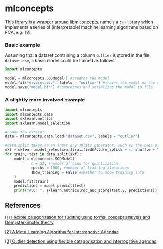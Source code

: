 # mlconcepts

This library is a wrapper around [libmlconcepts](https://github/xeredent/libmlconcepts), namely
a `c++` library which implements a series of (interpretable) machine learning algorithms
based on FCA, e.g. [[3]](https://www.sciencedirect.com/science/article/pii/S0167923624000290).


### Basic example
Assuming that a dataset containing a column `outlier` is stored in the file 
`dataset.csv`, a basic model could be trained as follows.

```python
import mlconcepts

model = mlconcepts.SODModel() #creates the model
model.fit("dataset.csv", labels = "outlier") #trains the model on the dataset
model.save("model.bin") #compresses and serializes the model to file
```

### A slightly more involved example

```python
import mlconcepts
import mlconcepts.data
import sklearn.metrics
import sklearn.model_selection

#Loads the dataset.
data = mlconcepts.data.load("dataset.csv", labels = "outlier")

#data.split takes as an input any splits generator, such as the ones of sklearn
skf = sklearn.model_selection.StratifiedKFold(n_splits = 4, shuffle = True)
for train, test in data.split(skf):
	model = mlconcepts.SODModel(
		    n = 32, #number of bins for quantization
            epochs = 1000, #number of training iterations
            show_training = False #whether to show training info
	)
	model.fit(train)
	predictions = model.predict(test)
	print("AUC: ", sklearn.metrics.roc_auc_score(test.y, predictions))
```


## References
[[1] Flexible categorization for auditing using formal concept analysis and 
Dempster-Shafer theory](https://arxiv.org/abs/2210.17330)

[[2] A Meta-Learning Algorithm for Interrogative Agendas](https://arxiv.org/abs/2301.01837)

[[3] Outlier detection using flexible categorisation and interrogative agendas](https://www.sciencedirect.com/science/article/pii/S0167923624000290)